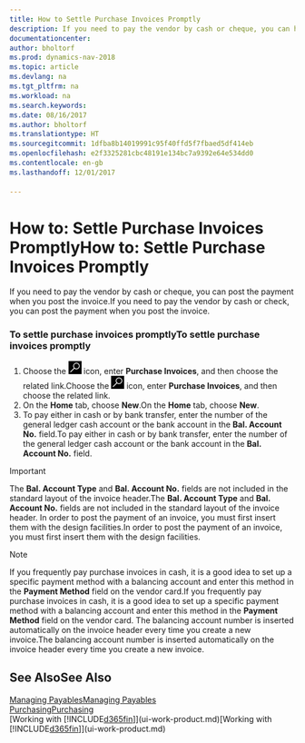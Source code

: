 ```yaml
---
title: How to Settle Purchase Invoices Promptly
description: If you need to pay the vendor by cash or cheque, you can have the necessary posting done when you post the invoice.
documentationcenter: 
author: bholtorf
ms.prod: dynamics-nav-2018
ms.topic: article
ms.devlang: na
ms.tgt_pltfrm: na
ms.workload: na
ms.search.keywords: 
ms.date: 08/16/2017
ms.author: bholtorf
ms.translationtype: HT
ms.sourcegitcommit: 1dfba8b14019991c95f40ffd5f7fbaed5df414eb
ms.openlocfilehash: e2f3325281cbc48191e134bc7a9392e64e534dd0
ms.contentlocale: en-gb
ms.lasthandoff: 12/01/2017

---
```

# <a name="how-to-settle-purchase-invoices-promptly"></a><span data-ttu-id="ba952-103">How to: Settle Purchase Invoices Promptly</span><span class="sxs-lookup"><span data-stu-id="ba952-103">How to: Settle Purchase Invoices Promptly</span></span>
<span data-ttu-id="ba952-104">If you need to pay the vendor by cash or cheque, you can post the payment when you post the invoice.</span><span class="sxs-lookup"><span data-stu-id="ba952-104">If you need to pay the vendor by cash or check, you can post the payment when you post the invoice.</span></span>  
  
### <a name="to-settle-purchase-invoices-promptly"></a><span data-ttu-id="ba952-105">To settle purchase invoices promptly</span><span class="sxs-lookup"><span data-stu-id="ba952-105">To settle purchase invoices promptly</span></span>  
1. <span data-ttu-id="ba952-106">Choose the ![Search for Page or Report](media/ui-search/search_small.png "Search for Page or Report icon") icon, enter **Purchase Invoices**, and then choose the related link.</span><span class="sxs-lookup"><span data-stu-id="ba952-106">Choose the ![Search for Page or Report](media/ui-search/search_small.png "Search for Page or Report icon") icon, enter **Purchase Invoices**, and then choose the related link.</span></span>  
2. <span data-ttu-id="ba952-107">On the **Home** tab, choose **New**.</span><span class="sxs-lookup"><span data-stu-id="ba952-107">On the **Home** tab, choose **New**.</span></span>  
3.  <span data-ttu-id="ba952-108">To pay either in cash or by bank transfer, enter the number of the general ledger cash account or the bank account in the **Bal. Account No.** field.</span><span class="sxs-lookup"><span data-stu-id="ba952-108">To pay either in cash or by bank transfer, enter the number of the general ledger cash account or the bank account in the **Bal. Account No.** field.</span></span>  
  
> [!IMPORTANT]  
>  <span data-ttu-id="ba952-109">The **Bal. Account Type** and **Bal. Account No.** fields are not included in the standard layout of the invoice header.</span><span class="sxs-lookup"><span data-stu-id="ba952-109">The **Bal. Account Type** and **Bal. Account No.** fields are not included in the standard layout of the invoice header.</span></span> <span data-ttu-id="ba952-110">In order to post the payment of an invoice, you must first insert them with the design facilities.</span><span class="sxs-lookup"><span data-stu-id="ba952-110">In order to post the payment of an invoice, you must first insert them with the design facilities.</span></span>  
  
> [!NOTE]  
>  <span data-ttu-id="ba952-111">If you frequently pay purchase invoices in cash, it is a good idea to set up a specific payment method with a balancing account and enter this method in the **Payment Method** field on the vendor card.</span><span class="sxs-lookup"><span data-stu-id="ba952-111">If you frequently pay purchase invoices in cash, it is a good idea to set up a specific payment method with a balancing account and enter this method in the **Payment Method** field on the vendor card.</span></span> <span data-ttu-id="ba952-112">The balancing account number is inserted automatically on the invoice header every time you create a new invoice.</span><span class="sxs-lookup"><span data-stu-id="ba952-112">The balancing account number is inserted automatically on the invoice header every time you create a new invoice.</span></span>  
  
## <a name="see-also"></a><span data-ttu-id="ba952-113">See Also</span><span class="sxs-lookup"><span data-stu-id="ba952-113">See Also</span></span>  
[<span data-ttu-id="ba952-114">Managing Payables</span><span class="sxs-lookup"><span data-stu-id="ba952-114">Managing Payables</span></span>](payables-manage-payables.md)  
[<span data-ttu-id="ba952-115">Purchasing</span><span class="sxs-lookup"><span data-stu-id="ba952-115">Purchasing</span></span>](purchasing-manage-purchasing.md)  
<span data-ttu-id="ba952-116">[Working with [!INCLUDE[d365fin](includes/d365fin_md.md)]](ui-work-product.md)</span><span class="sxs-lookup"><span data-stu-id="ba952-116">[Working with [!INCLUDE[d365fin](includes/d365fin_md.md)]](ui-work-product.md)</span></span>
